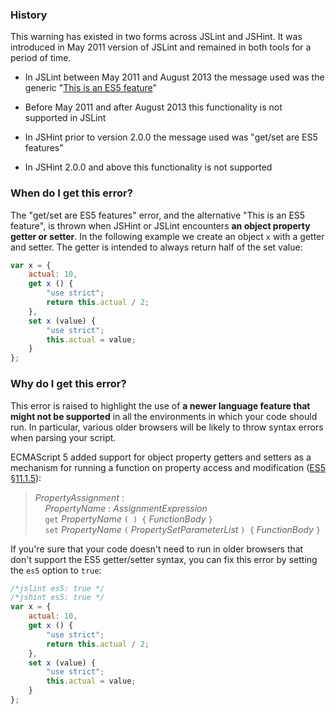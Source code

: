 <!---
{
    "titles": [
        "get/set are ES5 features",
        "E034"
    ],
    "slugs": [
        "get-set-are-es5-features",
        "e034"
    ],
    "linters": [
        "jslint",
        "jshint"
    ],
    "author": "jallardice"
}
-->

### History

This warning has existed in two forms across JSLint and JSHint. It was
introduced in May 2011 version of JSLint and remained in both tools for a period
of time.

 - In JSLint between May 2011 and August 2013 the message used was the generic
   "[This is an ES5 feature][es5]"

 - Before May 2011 and after August 2013 this functionality is not supported in
   JSLint

 - In JSHint prior to version 2.0.0 the message used was "get/set are ES5
   features"

 - In JSHint 2.0.0 and above this functionality is not supported

### When do I get this error?

The "get/set are ES5 features" error, and the alternative "This is an ES5
feature", is thrown when JSHint or JSLint encounters **an object property getter
or setter**. In the following example we create an object `x` with a getter and
setter. The getter is intended to always return half of the set value:

<!---
{
    "linter": "jshint",
    "version": "1.1.0"
}
-->
```javascript
var x = {
    actual: 10,
    get x () {
        "use strict";
        return this.actual / 2;
    },
    set x (value) {
        "use strict";
        this.actual = value;
    }
};
```

### Why do I get this error?

This error is raised to highlight the use of **a newer language feature that
might not be supported** in all the environments in which your code should run.
In particular, various older browsers will be likely to throw syntax errors when
parsing your script.

ECMAScript 5 added support for object property getters and setters as a
mechanism for running a function on property access and modification ([ES5
&sect;11.1.5][es5-11.1.5]):

> *PropertyAssignment* :<br>
> &nbsp;&nbsp;&nbsp;&nbsp;*PropertyName* : *AssignmentExpression*<br>
> &nbsp;&nbsp;&nbsp;&nbsp;`get` *PropertyName* `( ) {` *FunctionBody* `}`<br>
> &nbsp;&nbsp;&nbsp;&nbsp;`set` *PropertyName* `(` *PropertySetParameterList* `)
  {` *FunctionBody* `}`

If you're sure that your code doesn't need to run in older browsers that don't
support the ES5 getter/setter syntax, you can fix this error by setting the
`es5` option to `true`:

<!---
{
    "linter": "jshint",
    "version": "1.1.0"
}
-->
```javascript
/*jslint es5: true */
/*jshint es5: true */
var x = {
    actual: 10,
    get x () {
        "use strict";
        return this.actual / 2;
    },
    set x (value) {
        "use strict";
        this.actual = value;
    }
};
```

[es5]: /this-is-an-es5-feature
[es5-11.1.5]: http://es5.github.com/#x11.1.5

